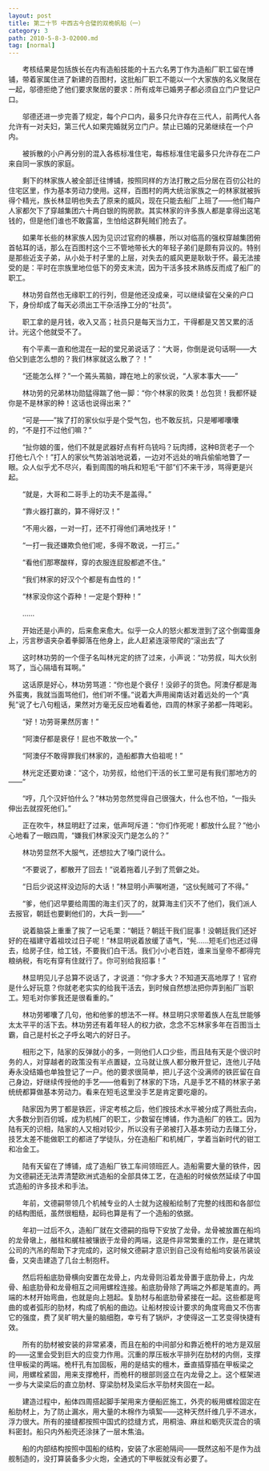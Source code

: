 ```yaml
---
layout: post
title: 第二十节 中西古今合璧的双桅帆船（一）
category: 3
path: 2010-5-8-3-02000.md
tag: [normal]
---
```


　　考核结果是包括族长在内有造船技能的十五六名男丁作为造船厂职工留在博铺，带着家属住进了新建的百图村，这批船厂职工不能以一个大家族的名义聚居在一起，邬德拒绝了他们要求聚居的要求：所有成年已婚男子都必须自立门户登记户口。

　　邬德还进一步完善了规定，每个户口内，最多只允许存在三代人，前两代人各允许有一对夫妇，第三代人如果完婚就另立门户。禁止已婚的兄弟继续在一个户内。

　　被拆散的小户再分别的混入各栋标准住宅，每栋标准住宅最多只允许存在二户来自同一家族的家庭。

　　剩下的林家族人被全部迁往博铺，按照同样的方法打散之后分居在百仞公社的住宅区里，作为基本劳动力使用。这样，百图村的两大统治家族之一的林家就被拆得个精光，族长林显明也失去了原来的威风，现在只能去船厂上班了——他们每户人家都欠下了穿越集团六十两白银的购房款。其实林家的许多族人都是拿得出这笔钱的，但是他们谁也不敢露富，生怕给这群髡贼们抢去了。

　　如果年长些的林家族人因为见识过官府的横暴，所以对临高的强权穿越集团俯首帖耳的话，那么在百图村这个三不管地带长大的年轻子弟们是颇有异议的。特别是那些近支子弟，从小处于村子里的上层，对失去的威风更是耿耿于怀。最无法接受的是：平时在宗族里地位低下的旁支末流，因为干活多技术熟练反而成了船厂的职工。

　　林功劳自然也无缘职工的行列，但是他还没成亲，可以继续留在父亲的户口下，身份却成了每天必须出工干杂活挣工分的“社员”。

　　职工拿的是月钱，收入又高；社员只是每天当力工，干得都是又苦又累的活计。光这个他就受不了。

　　有个平素一直和他混在一起的堂兄弟说话了：“大哥，你倒是说句话啊——大伯父到底怎么想的？我们林家就这么散了？！”

　　“还能怎么样？”一个蔫头蔫脑，蹲在地上的家伙说，“人家本事大——”

　　林功劳的兄弟林功勋猛得踹了他一脚：“你个林家的败类！怂包货！我都怀疑你是不是林家的种！这话也说得出来？”

　　“可是——”挨了打的家伙似乎是个受气包，也不敢反抗，只是嘟嘟囔囔的，“不是打不过他们嘛？”

　　“扯你娘的蛋，他们不就是武器好点有杆鸟铳吗？玩肉搏，这种B货老子一个打他七八个！”打人的家伙气势汹汹地说着，一边对不远处的哨兵偷偷地瞥了一眼。众人似乎尤不尽兴，看到周围的哨兵和短毛“干部”们不来干涉，骂得更是兴起。

　　“就是，大哥和二哥手上的功夫不是盖得。”

　　“靠火器打赢的，算不得好汉！”

　　“不用火器，一对一打，还不打得他们满地找牙！”

　　“一打一我还嫌欺负他们呢，多得不敢说，一打三。”

　　“看他们那寒酸样，穿的衣服连屁股都遮不住。”

　　“我们林家的好汉个个都是有血性的！”

　　“林家没你这个孬种！一定是个野种！”

　　……

　　开始还是小声的，后来愈来愈大。似乎一众人的怒火都发泄到了这个倒霉蛋身上，污言秽语夹杂着拳脚落在他身上，此人赶紧连滚带爬的“滚出去”了

　　这时林功劳的一个侄子名叫林光定的挤了过来，小声说：“功劳叔，叫大伙别骂了，当心隔墙有耳啊。”

　　这话原是好心，林功劳骂道：“你也是个衰仔！没卵子的货色。阿澳仔都是海外蛮夷，我就当面骂他们，他们听不懂。”说着大声用闽南话对着远处的一个“真髡”说了七八句粗话，果然对方毫无反应地看着他，四周的林家子弟都一阵喝彩。

　　“好！功劳哥果然厉害！”

　　“阿澳仔都是衰仔！屁也不敢放一个。”

　　“阿澳仔不敢得罪我们林家的，造船都靠大伯祖呢！”

　　林光定还要劝谏：“这个，功劳叔，给他们干活的长工里可是有我们那地方的——”

　　“哼，几个汉奸怕什么？”林功劳忽然觉得自己很强大，什么也不怕，“一指头伸出去就捏死他们。”

　　正在吹牛，林显明赶了过来，低声呵斥道：“你们作死呢！都放什么屁？”他小心地看了一眼四周，“嫌我们林家没灭门是怎么的？”

　　林功劳显然不大服气，还想拉大了嗓门说什么。

　　“不要说了，都散开了回去！”说着拖着儿子到了荒僻之处。

　　“日后少说这样没边际的大话！”林显明小声嘱咐道，“这伙髡贼可了不得。”

　　“爹，他们迟早要给周围的海主们灭了的，就算海主们灭不了他们，我们派人去报官，朝廷也要剿他们的，大兵一到——”

　　说着脑袋上重重了挨了一记毛栗：“朝廷？朝廷干我们屁事！没朝廷我们还好好的在福建守着祖坟过日子呢！”林显明说着放缓了语气，“髡……短毛们也还过得去，给房子住，给工钱，不要我们白干活。我们小小老百姓，谁来当皇帝不都得完粮纳税，有吃有穿有住就行了。你可别给我招事！”

　　林显明见儿子总算不说话了，才说道：“你才多大？不知道天高地厚了！官府是什么好玩意？你就老老实实的给我干活去，到时候自然想法把你弄到船厂当职工。短毛对你爹我还是很看重的。”

　　林功劳嘟囔了几句，他和他爹的想法不一样。林显明只求带着族人在乱世能够太太平平的活下去。林功劳还有着年轻人的权力欲，念念不忘林家多年在百图当土霸，自己是村长之子呼幺喝六的好日子。

　　相形之下，陆家的反弹就小的多，一则他们人口少些，而且陆有天是个很识时务的人，对穿越者的政策没有半点置疑，立马就让族人都分散开登记，连他儿子陆寿永没结婚也单独登记了一户。他的要求很简单，把儿子这个没满师的铁匠留在自己身边，好继续传授他的手艺——他看到了林家的下场，凡是手艺不精的林家子弟统统都算做基本劳动力。看来在短毛这里没手艺是肯定要吃瘪的。

　　陆家因为男丁都是铁匠，评定考核之后，他们按技术水平被分成了两批去向，大多数分到百仞城，成为机械厂的职工，少数留在博铺，作为造船厂的铁工。因为陆有天的识相，陆家的人又相对较少，所以没有子弟被打入基本劳动力去赚工分，技艺太差不能做职工的都进了学徒队，分在造船厂和机械厂，学着当新时代的钳工和冶金工。

　　陆有天留在了博铺，成了造船厂铁工车间领班匠人。造船需要大量的铁件，因为文德嗣还无法弄清楚欧洲式造船的全部具体工艺，在造船的时候依然延续了中国式造船的许多技术和手法。

　　年前，文德嗣带领几个机械专业的人士就为这艘船绘制了完整的线图和各部位的结构图纸，虽然很粗糙，起码也算是有了一个造船的依据。

　　年初一过后不久，造船厂就在文德嗣的指导下安放了龙骨。龙骨被放置在船坞的龙骨墩上，艏柱和艉柱被镶嵌于龙骨的两端，这是件非常繁重的工作，是在建筑公司的汽吊的帮助下才完成的，这时候文德嗣才意识到自己没有给船坞安装吊装设备，又突击建造了几台土制抱杆。

　　然后将船底肋骨横向安置在龙骨上，内龙骨则沿着龙骨置于底肋骨上，内龙骨、船底肋骨和龙骨相互之间用螺栓连接。船底肋骨除了两端之外都是笔直的。两端的木材开始弯曲，也就是向上翘起。复肋材与船底肋骨紧接在一起。这些都是弯曲的或者弧形的肋材，构成了帆船的曲边。让船材按设计要求的角度弯曲又不伤害它的强度，费了吴旷明大量的脑细胞，幸亏有了锅炉，才使得这一工艺变得快捷有效。

　　所有的肋材被安装的非常紧凑，而且在船的中间部分和靠近桅杆的地方是双层的——这里会受到巨大的应变力作用。沉重的厚压板水平排列在肋材的内侧，支撑住甲板梁的两端。桅杆孔有加固板，用的是结实的檀木，垂直插穿插在甲板梁之间，用螺栓紧固，用来支撑桅杆，而桅杆的根部则竖立在内龙骨之上。这个框架进一步与大梁梁后的直立肋材、穿梁肋材及梁后水平肋材夹固在一起。

　　建造过程中，船体四周搭起脚手架用来方便船匠施工，外壳的板用螺栓固定在船肋材上，为了防止漏水，用大量的木棉作为填絮——这种天然纤维几乎不进水，浮力很大。所有的接缝都按照中国式的捻缝方式，用桐油、麻丝和蛎壳灰混合的填料密封。船只内外船壳还涂抹了一层木焦油。

　　船的内部结构按照中国船的结构，安装了水密舱隔间——既然这船不是作为战舰制造的，没打算装备多少火炮，全通式的下甲板就没有必要了。
